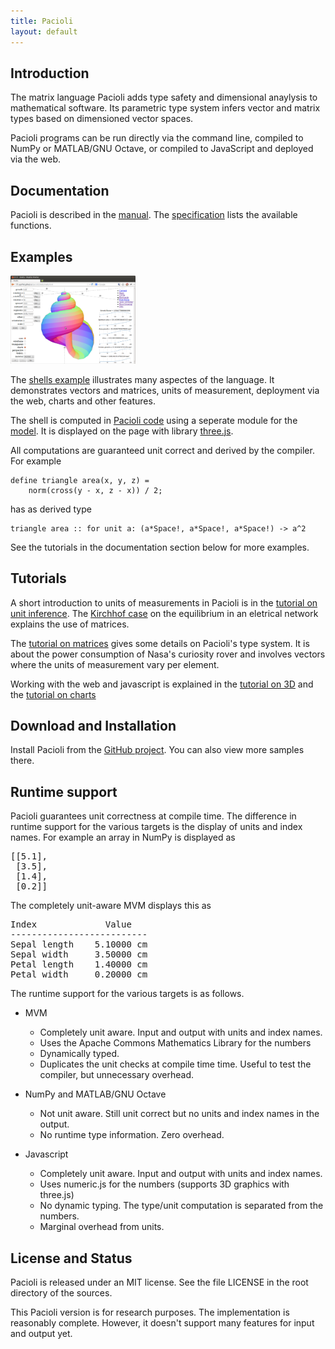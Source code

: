 ```yaml
---
title: Pacioli 
layout: default
---
```



Introduction
------------

The matrix language Pacioli adds type safety and dimensional anaylysis
to mathematical software. Its parametric type system infers vector and
matrix types based on dimensioned vector spaces.

Pacioli programs can be run directly via the command line, compiled to
NumPy or MATLAB/GNU Octave, or compiled to JavaScript and deployed via 
the web. 


Documentation
-------------

Pacioli is described in the [manual](manual.html). The
[specification](specification.html) lists the available functions.


Examples
--------

[<img src="shells.png"
      alt="Snapshot of a shell model"
      title="The Shells Case"
      width="200px">][shells] 
      
The [shells example][shells] illustrates many aspectes of the
language. It demonstrates vectors and matrices, units of measurement,
deployment via the web, charts and other features.

The shell is computed in [Pacioli code][prog] using a seperate module
for the [model][proglib]. It is displayed on the page with library
[three.js][three].

All computations are guaranteed unit correct and derived by the
compiler. For example

    define triangle area(x, y, z) =
        norm(cross(y - x, z - x)) / 2;

has as derived type

    triangle area :: for unit a: (a*Space!, a*Space!, a*Space!) -> a^2


See the tutorials in the documentation section below for more examples.

[shells]: shells
[three]: http://threejs.org/
[prog]: https://raw.githubusercontent.com/pgriffel/pacioli/master/samples/shells/shells.pacioli
[proglib]: https://raw.githubusercontent.com/pgriffel/pacioli/master/samples/shells/model.pacioli


Tutorials
---------

A short introduction to units of measurements in Pacioli is in the
[tutorial on unit inference][inference].  The [Kirchhof
case][kirchhof] on the equilibrium in an eletrical network explains
the use of matrices.

The [tutorial on matrices][matrices] gives some details on Pacioli's
type system. It is about the power consumption of Nasa's curiosity
rover and involves vectors where the units of measurement vary per
element.

Working with the web and javascript is explained in the [tutorial on
3D][space] and the [tutorial on charts][charts]

[inference]: unit-inference.html
[matrices]: matrices.html
[kirchhof]: kirchhof.html
[space]: space.html
[charts]: charts.html


Download and Installation
-------------------------

Install Pacioli from the [GitHub project][home]. You can also view
more samples there.

[home]: https://github.com/pgriffel/pacioli


Runtime support
---------------
Pacioli guarantees unit correctness at compile time. The difference in runtime support
for the various targets is the display of units and index names. For example an array
in NumPy is displayed as
<pre>
[[5.1],
 [3.5],
 [1.4],
 [0.2]]
</pre>
The completely unit-aware MVM displays this as
<pre>
Index             Value
--------------------------
Sepal length    5.10000 cm 
Sepal width     3.50000 cm
Petal length    1.40000 cm
Petal width     0.20000 cm
</pre>

The runtime support for the various targets is as follows.

* MVM
  * Completely unit aware. Input and output with units and index names.
  * Uses the Apache Commons Mathematics Library for the numbers
  * Dynamically typed.
  * Duplicates the unit checks at compile time time. Useful to test
    the compiler, but unnecessary overhead.

* NumPy and MATLAB/GNU Octave
  * Not unit aware. Still unit correct but no units and index names in
    the output.
  * No runtime type information. Zero overhead.

* Javascript
  * Completely unit aware. Input and output with units and index names.
  * Uses numeric.js for the numbers (supports 3D graphics with three.js)
  * No dynamic typing. The type/unit computation is separated from the
    numbers.
  * Marginal overhead from units.



License and Status
------------------

Pacioli is released under an MIT license. See the file LICENSE in the
root directory of the sources.

This Pacioli version is for research purposes. The implementation is
reasonably complete. However, it doesn't support many features for
input and output yet.

